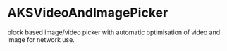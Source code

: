 AKSVideoAndImagePicker
======================
block based image/video picker with automatic optimisation of video and image for network use.
